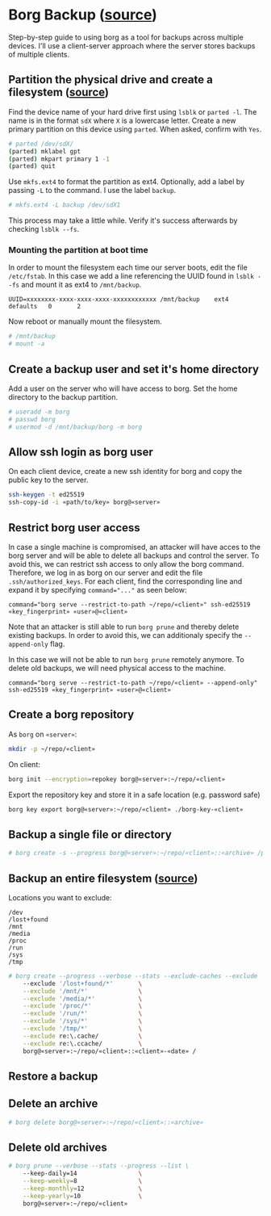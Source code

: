 # Borg Backup ([source](https://borgbackup.readthedocs.io/en/stable/))

Step-by-step guide to using borg as a tool for backups across multiple devices. I'll use a client-server approach where the server stores backups of multiple clients.

## Partition the physical drive and create a filesystem ([source](https://www.digitalocean.com/community/tutorials/how-to-partition-and-format-storage-devices-in-linux))

Find the device name of your hard drive first using `lsblk` or `parted -l`. The name is in the format `sdX` where `X` is a lowercase letter. Create a new primary partition on this device using `parted`. When asked, confirm with `Yes`.

```sh
# parted /dev/sdX/
(parted) mklabel gpt
(parted) mkpart primary 1 -1
(parted) quit
```

Use `mkfs.ext4` to format the partition as ext4. Optionally, add a label by passing `-L` to the command. I use the label `backup`.

```sh
# mkfs.ext4 -L backup /dev/sdX1
```

This process may take a little while. Verify it's success afterwards by checking `lsblk --fs`.

### Mounting the partition at boot time

In order to mount the filesystem each time our server boots, edit the file `/etc/fstab`. In this case we add a line referencing the UUID found in `lsblk --fs` and mount it as ext4 to `/mnt/backup`.

```
UUID=xxxxxxxx-xxxx-xxxx-xxxx-xxxxxxxxxxxx /mnt/backup    ext4    defaults   0       2
```

Now reboot or manually mount the filesystem.

```sh
# /mnt/backup
# mount -a
```

## Create a backup user and set it's home directory

Add a user on the server who will have access to borg. Set the home directory to the backup partition.

```sh
# useradd -m borg
# passwd borg
# usermod -d /mnt/backup/borg -m borg
```

## Allow ssh login as borg user

On each client device, create a new ssh identity for borg and copy the public key to the server.

```sh
ssh-keygen -t ed25519
ssh-copy-id -i «path/to/key» borg@«server»
```

## Restrict borg user access

In case a single machine is compromised, an attacker will have acces to the borg server and will be able to delete all backups and control the server. To avoid this, we can restrict ssh access to only allow the borg command. Therefore, we log in as borg on our server and edit the file `.ssh/authorized_keys`. For each client, find the corresponding line and expand it by specifying `command="..."` as seen below:

```
command="borg serve --restrict-to-path ~/repo/«client»" ssh-ed25519 «key_fingerprint» «user»@«client»
```

Note that an attacker is still able to run `borg prune` and thereby delete existing backups. In order to avoid this, we can additionaly specify the `--append-only` flag.

In this case we will not be able to run `borg prune` remotely anymore. To delete old backups, we will need physical access to the machine.

```
command="borg serve --restrict-to-path ~/repo/«client» --append-only" ssh-ed25519 «key_fingerprint» «user»@«client»
```

## Create a borg repository

As `borg` on `«server»`:
```sh
mkdir -p ~/repo/«client»
```

On client:

```sh
borg init --encryption=repokey borg@«server»:~/repo/«client»
```

Export the repository key and store it in a safe location (e.g. password safe)

```sh
borg key export borg@«server»:~/repo/«client» ./borg-key-«client»
```

## Backup a single file or directory

```sh
# borg create -s --progress borg@«server»:~/repo/«client»::«archive» /path/to/file
```

## Backup an entire filesystem ([source](https://thomas-leister.de/server-backups-mit-borg/))

Locations you want to exclude:

```
/dev
/lost+found
/mnt
/media
/proc
/run
/sys
/tmp
```

```sh
# borg create --progress --verbose --stats --exclude-caches --exclude '/dev/*' \
    --exclude '/lost+found/*'       \
    --exclude '/mnt/*'              \
    --exclude '/media/*'            \
    --exclude '/proc/*'             \
    --exclude '/run/*'              \
    --exclude '/sys/*'              \
    --exclude '/tmp/*'              \
    --exclude re:\.cache/           \
    --exclude re:\.ccache/          \
    borg@«server»:~/repo/«client»::«client»-«date» /
```

## Restore a backup

## Delete an archive

```sh
# borg delete borg@«server»:~/repo/«client»::«archive»
```

## Delete old archives

```sh
# borg prune --verbose --stats --progress --list \
    --keep-daily=14                 \
    --keep-weekly=8                 \
    --keep-monthly=12               \
    --keep-yearly=10                \
    borg@«server»:~/repo/«client»
```
